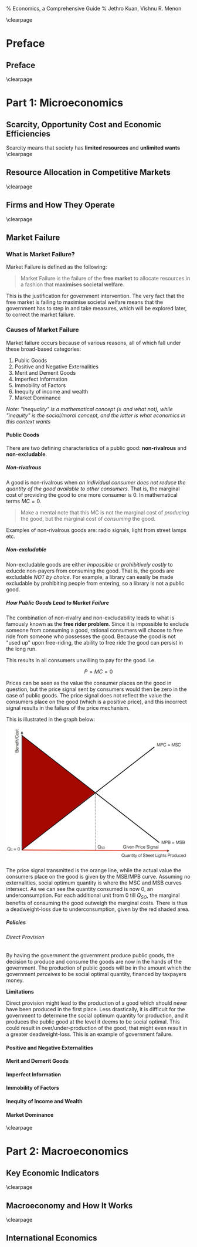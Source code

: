 % Economics, a Comprehensive Guide
% Jethro Kuan, Vishnu R. Menon

\clearpage

# Preface
## Preface
\clearpage

# Part 1: Microeconomics

## Scarcity, Opportunity Cost and Economic Efficiencies
Scarcity means that society has __limited resources__ and __unlimited wants__
\clearpage

## Resource Allocation in Competitive Markets

\clearpage

## Firms and How They Operate
\clearpage

## Market Failure

### What is Market Failure?
Market Failure is defined as the following:

> Market Failure is the failure of the __free market__ to allocate resources in a fashion that __maximises societal welfare__.

This is the justification for government intervention. The very fact that the free market is failing to maximise societal welfare means that the government has to step in and take measures, which will be explored later, to correct the market failure.

### Causes of Market Failure
Market failure occurs because of various reasons, all of which fall under these broad-based categories:

1. Public Goods
2. Positive and Negative Externalities
3. Merit and Demerit Goods
4. Imperfect Information
5. Immobility of Factors
6. Inequity of income and wealth
7. Market Dominance

_Note: "Inequality" is a mathematical concept ($\geq$ and what not), while "inequity" is the social/moral concept, and the latter is what economics in this context wants_

#### Public Goods
There are two defining characteristics of a public good: __non-rivalrous__ and __non-excludable__.

##### Non-rivalrous
A good is non-rivalrous when _an individual consumer does not reduce the quantity of the good available to other consumers_. That is, the marginal cost of providing the good to one more consumer is 0. In mathematical terms $MC=0$.

> Make a mental note that this MC is not the marginal cost of _producing_ the good, but the marginal cost of _consuming_ the good.

Examples of non-rivalrous goods are: radio signals, light from street lamps etc.

##### Non-excludable
Non-excludable goods are either _impossible_ or _prohibitively costly_ to exlucde non-payers from consuming the good. That is, the goods are excludable _NOT by choice_. For example, a library can easily be made excludable by prohibiting people from entering, so a library is not a public good.

##### How Public Goods Lead to Market Failure
The combination of non-rivalry and non-excludability leads to what is famously known as the __free rider problem__. Since it is impossible to exclude someone from consuming a good, rational consumers will choose to free ride from someone who possesses the good. Because the good is not "used up" upon free-riding, the ability to free ride the good can persist in the long run.

This results in all consumers unwilling to pay for the good. i.e. 

$$P=MC=0$$

Prices can be seen as the value the consumer places on the good in question, but the price signal sent by consumers would then be zero in the case of public goods. The price signal does not reflect the value the consumers place on the good (which is a positive price), and this incorrect signal results in the failure of the price mechanism.

This is illustrated in the graph below:
![Public Goods](images/pg.jpg)

The price signal transmitted is the orange line, while the actual value the consumers place on the good is given by the MSB/MPB curve. Assuming no externalities, social optimum quantity is where the MSC and MSB curves intersect. As we can see the quantity consumed is now 0, an underconsumption. For each additional unit from 0 till $Q_{SO}$, the marginal benefits of consuming the good outweigh the marginal costs. There is thus a deadweight-loss due to underconsumption, given by the red shaded area.

##### Policies

###### Direct Provision

By having the government the government produce public goods, the decision to produce and consume the goods are now in the hands of the government. The production of public goods will be in the amount which the government _perceives_ to be social optimal quantity, financed by taxpayers money.

__Limitations__

Direct provision might lead to the production of a good which should never have been produced in the first place. Less drastically, it is difficult for the government to determine the social optimum quantity for production, and it produces the public good at the level it deems to be social optimal. This could result in over/under-production of the good, that might even result in a greater deadweight-loss. This is an example of government failure.

#### Positive and Negative Externalities

#### Merit and Demerit Goods

#### Imperfect Information

#### Immobility of Factors

#### Inequity of Income and Wealth

#### Market Dominance
\clearpage

# Part 2: Macroeconomics

## Key Economic Indicators
\clearpage

## Macroeconomy and How It Works
\clearpage

## International Economics
